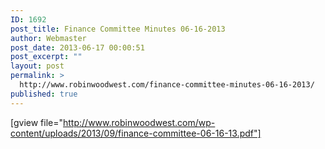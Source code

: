 ```yaml
---
ID: 1692
post_title: Finance Committee Minutes 06-16-2013
author: Webmaster
post_date: 2013-06-17 00:00:51
post_excerpt: ""
layout: post
permalink: >
  http://www.robinwoodwest.com/finance-committee-minutes-06-16-2013/
published: true
---
```

[gview file="http://www.robinwoodwest.com/wp-content/uploads/2013/09/finance-committee-06-16-13.pdf"]